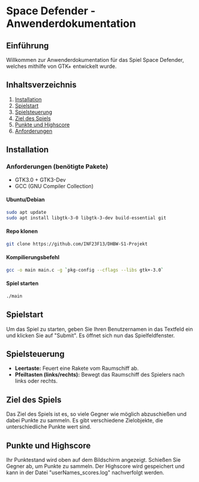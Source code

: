 # Space Defender - Anwenderdokumentation

## Einführung

Willkommen zur Anwenderdokumentation für das Spiel Space Defender, welches mithilfe von GTK+ entwickelt wurde. 

## Inhaltsverzeichnis

1. [Installation](#installation)
2. [Spielstart](#spielstart)
3. [Spielsteuerung](#spielsteuerung)
4. [Ziel des Spiels](#ziel-des-spiels)
5. [Punkte und Highscore](#punkte-und-highscore)
6. [Anforderungen](#anforderungen)

## Installation

### Anforderungen (benötigte Pakete)
- GTK3.0 + GTK3-Dev
- GCC (GNU Compiler Collection)

#### Ubuntu/Debian
```bash
sudo apt update
sudo apt install libgtk-3-0 libgtk-3-dev build-essential git
```

#### Repo klonen
```bash
git clone https://github.com/INF23F13/DHBW-S1-Projekt
```

#### Kompilierungsbefehl
```bash
gcc -o main main.c -g `pkg-config --cflags --libs gtk+-3.0`
```

#### Spiel starten
```bash
./main
```

## Spielstart

Um das Spiel zu starten, geben Sie Ihren Benutzernamen in das Textfeld ein und klicken Sie auf "Submit". Es öffnet sich nun das Spielfeldfenster.

## Spielsteuerung

- **Leertaste:** Feuert eine Rakete vom Raumschiff ab.
- **Pfeiltasten (links/rechts):** Bewegt das Raumschiff des Spielers nach links oder rechts.

## Ziel des Spiels

Das Ziel des Spiels ist es, so viele Gegner wie möglich abzuschießen und dabei Punkte zu sammeln. Es gibt verschiedene Zielobjekte, die unterschiedliche Punkte wert sind.

## Punkte und Highscore

Ihr Punktestand wird oben auf dem Bildschirm angezeigt. Schießen Sie Gegner ab, um Punkte zu sammeln. Der Highscore wird gespeichert und kann in der Datei "userNames_scores.log" nachverfolgt werden.
